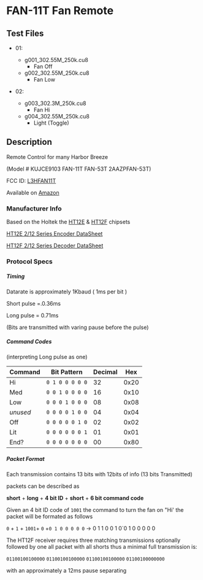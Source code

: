 # FAN-11T Fan Remote #

## Test Files ##

* 01:
   * g001_302.55M_250k.cu8
     * Fan Off
   * g002_302.55M_250k.cu8
     * Fan Low

* 02:
    * g003_302.3M_250k.cu8
      * Fan Hi
    * g004_302.55M_250k.cu8
      * Light (Toggle)
      

## Description ##

Remote Control for many Harbor Breeze

(Model # KUJCE9103 FAN-11T FAN-53T 2AAZPFAN-53T)

FCC ID:  [L3HFAN11T](https://fccid.io/L3HFAN11T)

Available  on [Amazon](https://www.amazon.com/s?k=Fan-11T)


###  Manufacturer Info ###

Based on the Holtek the [HT12E](https://www.holtek.com/productdetail/-/vg/2_12e) & [HT12F](https://www.holtek.com/productdetail/-/vg/2_12d) chipsets

[HT12E 2/12 Series Encoder DataSheet ](https://www.holtek.com/documents/10179/116711/2_12ev120.pdf)

[HT12F 2/12 Series Decoder DataSheet ](https://www.holtek.com/documents/10179/116711/2_12dv120.pdf)

### Protocol Specs ###



##### Timing #####


Datarate is approximately 1Kbaud ( 1ms per bit )

Short pulse =.0.36ms  

Long pulse = 0.71ms

(Bits are transmitted with varing pause before the pulse)



##### Command Codes

(interpreting Long pulse as one)


Command  | Bit Pattern | Decimal | Hex
---------|-------------|---------|----
Hi   |  `0 1 0 0 0 0 0` | 32 | 0x20
Med  |  `0 0 1 0 0 0 0` | 16 | 0x10
Low  |  `0 0 0 1 0 0 0` | 08 | 0x08
*unused* | `0 0 0 0 1 0 0` | 04 | 0x04
Off  |  `0 0 0 0 0 1 0` | 02 | 0x02
Lit  |  `0 0 0 0 0 0 1` | 01 | 0x01
End? |  `0 0 0 0 0 0 0` | 00 | 0x80

##### Packet Format #####
Each transmission contains 13 bits  with 12bits of info (13 bits Transmitted)

packets can be described  as

**short** + **long** + **4 bit ID** + **short** + **6 bit command code**

Given an 4 bit ID code of `1001` the command to turn the fan on "Hi' the packet will be formated as follows

   `0` + `1` + `1001`+ `0` +`0 1 0 0 0 0 0`  -> 0 1 1 0 0 1 0`0 1 0 0 0 0 0
   

The HT12F receiver requires three matching transmissions optionally followed by one all packet with all shorts thus a minimal full transmission is:

`01100100100000` `01100100100000` `01100100100000` `01100100000000`

with an approximately a 12ms pause separating 


